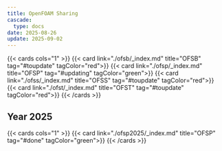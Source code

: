 ```yaml
---
title: OpenFOAM Sharing
cascade:
  type: docs
date: 2025-08-26
update: 2025-09-02
---
```



{{< cards cols="1" >}}
  {{< card link="./ofsb/_index.md" title="OFSB" tag="#toupdate" tagColor="red">}}
  {{< card link="./ofsp/_index.md" title="OFSP" tag="#updating" tagColor="green">}}
  {{< card link="./ofss/_index.md" title="OFSS" tag="#toupdate" tagColor="red">}}
  {{< card link="./ofst/_index.md" title="OFST" tag="#toupdate" tagColor="red">}}
{{< /cards >}}

## Year 2025

{{< cards cols="1" >}}
  {{< card link="./ofsp2025/_index.md" title="OFSP" tag="#done" tagColor="green">}}
{{< /cards >}}


